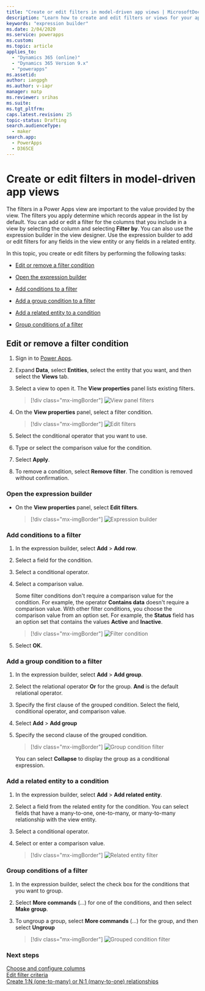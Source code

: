 ```yaml
---
title: "Create or edit filters in model-driven app views | MicrosoftDocs"
description: "Learn how to create and edit filters or views for your app"
keywords: "expression builder"
ms.date: 2/04/2020
ms.service: powerapps
ms.custom: 
ms.topic: article
applies_to: 
  - "Dynamics 365 (online)"
  - "Dynamics 365 Version 9.x"
  - "powerapps"
ms.assetid: 
author: iangpgh
ms.author: v-iapr
manager: matp
ms.reviewer: srihas
ms.suite: 
ms.tgt_pltfrm: 
caps.latest.revision: 25
topic-status: Drafting
search.audienceType: 
  - maker
search.app: 
  - PowerApps
  - D365CE
---
```


# Create or edit filters in model-driven app views

<a name="BKMK_CreateOrEditViewFilters"></a>   

The filters in a Power Apps view are important to the value provided by the view. The filters you apply <!--note from editor: Edit suggested.-->determine which records appear in the list by default. You can add or edit a filter for the columns that you include in a view by selecting the column and selecting **Filter by**. You can also use the expression builder in the view designer. Use the expression builder to add or edit filters for any fields in the view entity<!--note from editor: Does this mean "entity in the current view"? I find "view entity" leads me down the wrong path, but maybe this won't be confusing for your readers.--> or any fields in a related entity. 

In this topic, you create or edit filters by performing the following tasks:

-   [Edit or remove a filter condition](create-edit-view-filters.md#edit-or-remove-a-filter-condition)

-   [Open the expression builder](create-edit-view-filters.md#open-the-expression-builder)

-   [Add conditions to a filter](create-edit-view-filters.md#add-conditions-to-a-filter)

-   [Add a group condition to a filter](create-edit-view-filters.md#add-a-group-condition-to-a-filter)

-   [Add a related entity to a condition](create-edit-view-filters.md#add-a-related-entity-to-a-condition)

-   [Group conditions of a filter](create-edit-view-filters.md#group-conditions-of-a-filter)

## Edit or remove a filter condition
<!--note from editor: In these procedures, edits to "View properties" assumes that string is in the UI. If it isn't, it should just be "view properties", regular type.-->
1. Sign in to [Power Apps](https://make.powerapps.com/?utm_source=padocs&utm_medium=linkinadoc&utm_campaign=referralsfromdoc).  

2. Expand **Data**, select **Entities**, select the entity that you want, and then select the **Views** tab.

3. Select a view to open it. The **View properties** panel lists existing filters.

    > [!div class="mx-imgBorder"] 
    > ![View panel filters](media/views-panel-filters.png "View panel filters")

4. On the **View properties** panel, select a filter condition.

    > [!div class="mx-imgBorder"] 
    > ![Edit filters](media/edit-filter-viewpanel.png "Edit filters")

5. Select the conditional operator that you want to use.

6. Type or select the comparison value for the condition.

7. Select **Apply**.

8. To remove a condition, select **Remove filter**. The condition is removed without confirmation.

### Open the expression builder

- On the **View properties** panel, select **Edit filters**.

    > [!div class="mx-imgBorder"] 
    > ![Expression builder](media/edit-create-filters.png "Expression builder")

### Add conditions to a filter

1. In the expression builder, select **Add** > **Add row**.

2. Select a field for the condition.

3. Select a conditional operator.

4. Select a comparison value.  

    Some filter conditions don't require a comparison value for the condition. For example, the operator **Contains data** doesn't require a comparison value. With other filter conditions, you choose the comparison value from an option set. For example, the **Status** field has an option set that contains the values **Active** and **Inactive**.

    > [!div class="mx-imgBorder"] 
    > ![Filter condition](media/add-condition-filter.png "Filter condition")

5. Select **OK**.

### Add a group condition to a filter

1. In the expression builder, select **Add** > **Add group**.

2. Select the relational operator **Or** for the group. **And** is the default relational operator.

3. Specify the first clause of the grouped condition. Select the field, conditional operator, and comparison value.

4. Select **Add** > **Add group**

5. Specify the second clause of the grouped condition.

    > [!div class="mx-imgBorder"] 
    > ![Group condition filter](media/add-group-filter.png "Group condition filter")

    You can select **Collapse** to display the group as a conditional expression.

### Add a related entity to a condition

1. In the expression builder, select **Add** > **Add related entity**.

2. Select a field from the related entity <!--note from editor: Is something missing here? I'd expect you'd need to choose the related entity before you select one of its fields.-->for the condition. You can select fields that have a many-to-one, one-to-many, or many-to-many relationship with the view entity.<!--note from editor: I made these relationships regular type, but if they're literally in the UI they should be bold.-->

3. Select a conditional operator.

4. Select or enter a comparison value.

    > [!div class="mx-imgBorder"] 
    > ![Related entity filter](media/add-relatedentity-filter.png "Related entity filter")

### Group conditions of a filter
<!--note from editor: Edit assumes the tooltip for the ellipsis is "More commands."-->
1. In the expression builder, select the check box for the conditions that you want to group.

2. Select **More commands** (...) for one of the conditions, and then select **Make group**.

3. To ungroup a group, select **More commands** (...) for the group, and then select **Ungroup**

    > [!div class="mx-imgBorder"] 
    > ![Grouped condition filter](media/group-conditions-filter.png "Grouped condition filter")

### Next steps
[Choose and configure columns](choose-and-configure-columns.md)  
[Edit filter criteria](edit-filter-criteria.md)  
[Create 1:N (one-to-many) or N:1 (many-to-one) relationships](../common-data-service/create-edit-1n-relationships.md)